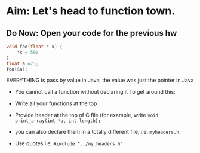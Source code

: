 # Aim: Let's head to function town.

## Do Now: Open your code for the previous hw 

```C
void foo(float * x) {
    *x = 59;
}
float a =23;
foo(&a);
```

EVERYTHING is pass by value in Java, the value was just the pointer in Java


* You cannot call a function without declaring it
To get around this:

* Write all your functions at the top
* Provide header at the top of C file (for example, write `void print_array(int *a, int length);`

* you can also declare them in a totally different file, i.e. `myheaders.h`
* Use quotes i.e. `#include "../my_headers.h"`


